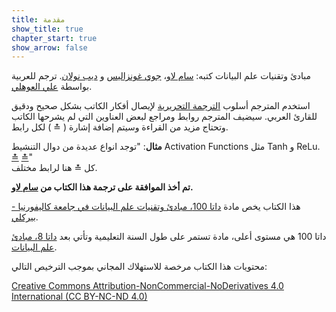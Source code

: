 ```yaml
---
title: مقدمة
show_title: true
chapter_start: true
show_arrow: false
---
```


مبادئ وتقنيات علم البيانات كتبه: [سام لاو][sam]، [جوي غونزاليس][joey] و [ديب نولان][deb]. ترجم للعربية بواسطة [علي العوهلي][ali].

استخدم المترجم أسلوب [الترجمة التحريرية](https://ar.wikipedia.org/wiki/%D8%AA%D8%B1%D8%AC%D9%85%D8%A9_%D8%AA%D8%AD%D8%B1%D9%8A%D8%B1%D9%8A%D8%A9) لإيصال أفكار الكاتب بشكل صحيح ودقيق للقارئ العربي. سيضيف المترجم روابط ومراجع لبعض العناوين التي لم يشرحها الكاتب وتحتاج مزيد من القراءة وسيتم إضافة إشارة ( ≛ ) لكل رابط.  

**مثال**: "توجد انواع عديدة من دوال التنشيط Activation Functions مثل Tanh و ReLu. [≛][ActivationFunction1] [≛][ActivationFunction2]"  
كل ≛ هنا لرابط مختلف.

**تم أخذ الموافقة على ترجمة هذا الكتاب من [سام لاو][sam].**

هذا الكتاب يخص مادة [داتا 100، مبادئ وتقنيات علم البيانات في جامعة كاليفورنيا - بيركلي][ds100].

داتا 100 هي مستوى أعلى، مادة تستمر على طول السنة التعليمية وتأتي بعد [داتا 8، مبادئ علم البيانات][data8].

محتويات هذا الكتاب مرخصة للاستهلاك المجاني بموجب الترخيص التالي:

[Creative Commons Attribution-NonCommercial-NoDerivatives 4.0 International (CC BY-NC-ND 4.0)](https://creativecommons.org/licenses/by-nc-nd/4.0/)

[sam]: http://www.samlau.me/
[joey]: https://people.eecs.berkeley.edu/~jegonzal/
[deb]: https://www.stat.berkeley.edu/~nolan/
[ali]: https://www.alioh.com/
[data8]: http://data8.org/
[ds100]: http://www.ds100.org/
[ActivationFunction1]: https://medium.com/the-theory-of-everything/understanding-activation-functions-in-neural-networks-9491262884e0
[ActivationFunction2]: https://towardsdatascience.com/activation-functions-neural-networks-1cbd9f8d91d6